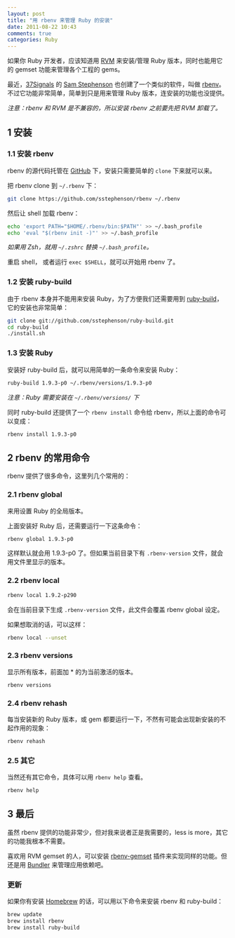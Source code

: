 ```yaml
---
layout: post
title: "用 rbenv 来管理 Ruby 的安装"
date: 2011-08-22 10:43
comments: true
categories: Ruby
---
```


如果你 Ruby 开发者，应该知道用 [RVM](http://beginrescueend.com/) 来安装/管理 Ruby 版本，同时也能用它的 gemset 功能来管理各个工程的 gems。

最近，[37Signals](http://37signals.com) 的 [Sam Stephenson](http://sstephenson.us/) 也创建了一个类似的软件，叫做 [rbenv](https://github.com/sstephenson/rbenv)。不过它功能非常简单，简单到只是用来管理 Ruby 版本，连安装的功能也没提供。

*注意：rbenv 和 RVM 是不兼容的，所以安装 rbenv 之前要先把 RVM 卸载了。*

## 1 安装

### 1.1 安装 rbenv

rbenv 的源代码托管在 [GitHub](http://github.com) 下，安装只需要简单的 `clone` 下来就可以来。

把 rbenv clone 到 `~/.rbenv` 下：

``` bash
git clone https://github.com/sstephenson/rbenv ~/.rbenv
```

然后让 shell 加载 rbenv：

``` bash
echo 'export PATH="$HOME/.rbenv/bin:$PATH"' >> ~/.bash_profile
echo 'eval "$(rbenv init -)"' >> ~/.bash_profile
```

*如果用 Zsh，就用 `~/.zshrc` 替换 `~/.bash_profile`。*

重启 shell， 或者运行 `exec $SHELL`，就可以开始用 rbenv 了。

### 1.2 安装 ruby-build

由于 rbenv 本身并不能用来安装 Ruby，为了方便我们还需要用到 [ruby-build](https://github.com/sstephenson/ruby-build)，它的安装也非常简单：

``` bash
git clone git://github.com/sstephenson/ruby-build.git
cd ruby-build
./install.sh
```

### 1.3 安装 Ruby

安装好 ruby-build 后，就可以用简单的一条命令来安装 Ruby：

``` bash
ruby-build 1.9.3-p0 ~/.rbenv/versions/1.9.3-p0
```

*注意：Ruby 需要安装在 `~/.rbenv/versions/` 下*

同时 ruby-build 还提供了一个 `rbenv install` 命令给 rbenv，所以上面的命令可以变成：

``` bash
rbenv install 1.9.3-p0
```

## 2 rbenv 的常用命令

rbenv 提供了很多命令，这里列几个常用的：

### 2.1 rbenv global

来用设置 Ruby 的全局版本。

上面安装好 Ruby 后，还需要运行一下这条命令：

``` bash
rbenv global 1.9.3-p0
```

这样默认就会用 1.9.3-p0 了。但如果当前目录下有 `.rbenv-version` 文件，就会用文件里显示的版本。

### 2.2 rbenv local

``` bash
rbenv local 1.9.2-p290
```

会在当前目录下生成 `.rbenv-version` 文件，此文件会覆盖 rbenv global 设定。

如果想取消的话，可以这样：

``` bash
rbenv local --unset
```

### 2.3  rbenv versions

显示所有版本，前面加 * 的为当前激活的版本。

``` bash
rbenv versions
```

### 2.4  rbenv rehash

每当安装新的 Ruby 版本，或 gem 都要运行一下，不然有可能会出现新安装的不起作用的现象：

``` bash
rbenv rehash
```

### 2.5 其它

当然还有其它命令，具体可以用 `rbenv help` 查看。

``` bash
rbenv help
```

## 3 最后

虽然 rbenv 提供的功能非常少，但对我来说者正是我需要的，less is more，其它的功能我根本不需要。

喜欢用 RVM gemset 的人，可以安装 [rbenv-gemset](https://github.com/jamis/rbenv-gemset) 插件来实现同样的功能。但还是用 [Bundler](http://gembundler.com/) 来管理应用依赖吧。

### 更新

如果你有安装 [Homebrew](http://mxcl.github.com/homebrew/) 的话，可以用以下命令来安装 rbenv 和 ruby-build：

``` bash
brew update
brew install rbenv
brew install ruby-build
```